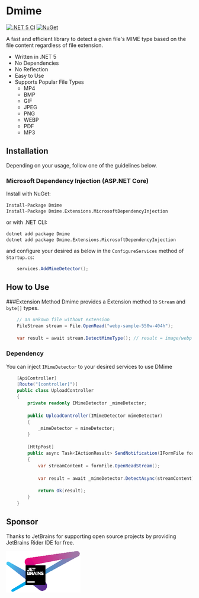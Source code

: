 # Dmime
[![.NET 5 CI](https://github.com/litenova/Dmime/actions/workflows/dotnet.yml/badge.svg)](https://github.com/litenova/Dmime/actions/workflows/dotnet.yml)
[![NuGet](https://img.shields.io/nuget/vpre/Dmime.svg)](https://www.nuget.org/packages/Dmime)


A fast and efficient library to detect a given file's MIME type based on the file content regardless of file extension.

* Written in .NET 5
* No Dependencies
* No Reflection
* Easy to Use
* Supports Popular File Types
    * MP4
    * BMP
    * GIF
    * JPEG
    * PNG
    * WEBP
    * PDF
    * MP3

## Installation

Depending on your usage, follow one of the guidelines below.

### Microsoft Dependency Injection (ASP.NET Core)

Install with NuGet:

```
Install-Package Dmime
Install-Package Dmime.Extensions.MicrosoftDependencyInjection
```

or with .NET CLI:

```
dotnet add package Dmime
dotnet add package Dmime.Extensions.MicrosoftDependencyInjection
```

and configure your desired as below in the `ConfigureServices` method of `Startup.cs`:

```c#
    services.AddMimeDetector();
```

## How to Use

###Extension Method 
Dmime provides a Extension method to `Stream` and `byte[]` types.

```c#
    // an unkown file without extension
    FileStream stream = File.OpenRead("webp-sample-550w-404h");

    var result = await stream.DetectMimeType(); // result = image/webp
```

### Dependency

You can inject `IMimeDetector` to your desired services to use DMime

```c#
    [ApiController]
    [Route("[controller]")]
    public class UploadController
    {
        private readonly IMimeDetector _mimeDetector;

        public UploadController(IMimeDetector mimeDetector)
        {
            _mimeDetector = mimeDetector;
        }

        [HttpPost]
        public async Task<IActionResult> SendNotification(IFormFile formFile)
        {
            var streamContent = formFile.OpenReadStream();
                    
            var result = await _mimeDetector.DetectAsync(streamContent);

            return Ok(result);
        }
    }
```

## Sponsor 

Thanks to JetBrains for supporting open source projects by providing JetBrains Rider IDE for free.

[![alt text][image]][hyperlink]

[hyperlink]: https://www.jetbrains.com/
[image]: assets/jetbrains-variant-4.png

